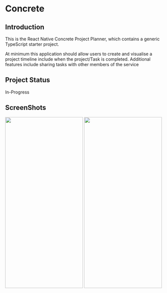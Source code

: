 # Concrete

## Introduction
This is the React Native Concrete Project Planner, which contains a generic TypeScript starter project.

At minimum this application should allow users to create and visualise a project timeline include when the project/Task is completed.
Additional features include sharing tasks with other members of the service 

## Project Status
In-Progress

## ScreenShots

<img src='https://user-images.githubusercontent.com/105352943/183623163-dd179034-b87f-464c-816b-4d0192965471.png' width='250' height='550'/>
<img src='https://user-images.githubusercontent.com/105352943/183623221-0e11f0a7-08e0-458d-8d72-8c961803a8e2.png' width='250' height='550'/>
